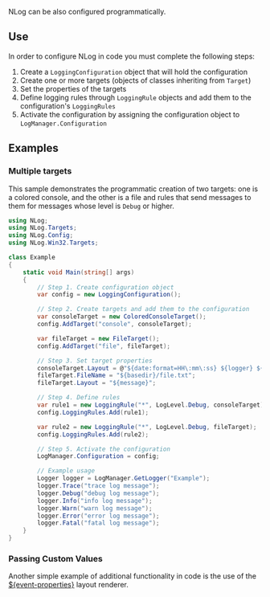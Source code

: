 NLog can be also configured programmatically.

## Use
In order to configure NLog in code you must complete the following steps:
 1. Create a `LoggingConfiguration` object that will hold the configuration
 2. Create one or more targets (objects of classes inheriting from `Target`)
 3. Set the properties of the targets
 4. Define logging rules through `LoggingRule` objects and add them to the configuration's `LoggingRules`
 5. Activate the configuration by assigning the configuration object to `LogManager.Configuration`

## Examples
### Multiple targets
This sample demonstrates the programmatic creation of two targets: one is a colored console, and the other is a file and rules that send messages to them for messages whose level is `Debug` or higher.
```c#
using NLog;
using NLog.Targets;
using NLog.Config;
using NLog.Win32.Targets;

class Example
{
    static void Main(string[] args)
    {
        // Step 1. Create configuration object 
        var config = new LoggingConfiguration();

        // Step 2. Create targets and add them to the configuration 
        var consoleTarget = new ColoredConsoleTarget();
        config.AddTarget("console", consoleTarget);

        var fileTarget = new FileTarget();
        config.AddTarget("file", fileTarget);

        // Step 3. Set target properties 
        consoleTarget.Layout = @"${date:format=HH\:mm\:ss} ${logger} ${message}";
        fileTarget.FileName = "${basedir}/file.txt";
        fileTarget.Layout = "${message}";

        // Step 4. Define rules
        var rule1 = new LoggingRule("*", LogLevel.Debug, consoleTarget);
        config.LoggingRules.Add(rule1);

        var rule2 = new LoggingRule("*", LogLevel.Debug, fileTarget);
        config.LoggingRules.Add(rule2);

        // Step 5. Activate the configuration
        LogManager.Configuration = config;

        // Example usage
        Logger logger = LogManager.GetLogger("Example");
        logger.Trace("trace log message");
        logger.Debug("debug log message");
        logger.Info("info log message");
        logger.Warn("warn log message");
        logger.Error("error log message");
        logger.Fatal("fatal log message");
    }
}
```

### Passing Custom Values
Another simple example of additional functionality in code is the use of the [${event-properties}](EventProperties-Layout-Renderer) layout renderer.